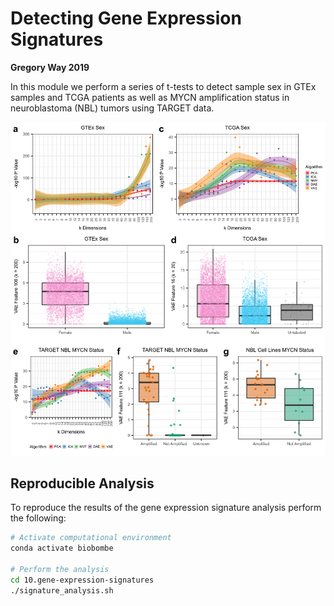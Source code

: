 # Detecting Gene Expression Signatures

**Gregory Way 2019**

In this module we perform a series of t-tests to detect sample sex in GTEx samples and TCGA patients as well as MYCN amplification status in neuroblastoma (NBL) tumors using TARGET data.

![signatures](https://raw.githubusercontent.com/greenelab/BioBombe/master/10.detect-separation/figures/full_separation_plot.png)

## Reproducible Analysis

To reproduce the results of the gene expression signature analysis perform the following:

```bash
# Activate computational environment
conda activate biobombe

# Perform the analysis
cd 10.gene-expression-signatures
./signature_analysis.sh
```
